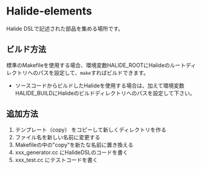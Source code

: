 # Halide-elements

Halide DSLで記述された部品を集める場所です。

## ビルド方法
標準のMakefileを使用する場合、環境変数HALIDE_ROOTにHalideのルートディレクトリへのパスを設定して、```make```すればビルドできます。
- ソースコードからビルドしたHalideを使用する場合は、加えて環境変数HALIDE_BUILDにHalideのビルドディレクトリへのパスを設定して下さい。

## 追加方法

1. テンプレート（copy） をコピーして新しくディレクトリを作る
2. ファイル名を新しい名前に変更する
3. Makefileの中の"copy"を新たな名前に置き換える
4. xxx_generator.cc にHalideDSLのコードを書く
5. xxx_test.cc にテストコードを書く